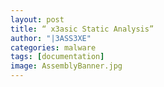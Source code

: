 ```yaml
---
layout: post
title: “ x3asic Static Analysis”
author: "|3ASS3XE"
categories: malware
tags: [documentation]
image: AssemblyBanner.jpg
---
```

